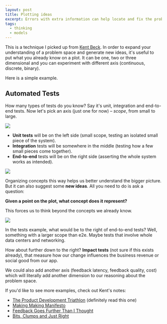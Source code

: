 ```yaml
---
layout: post
title: Plotting ideas
excerpt: Errors with extra information can help locate and fix the problems faster.
tags:
  - thinking
  - models
---
```


This is a technique I picked up from [Kent Beck](https://twitter.com/KentBeck). In order to expand your understanding of a problem space and generate new ideas, it's useful to put what you already know on a plot. It can be one, two or three dimensional and you can experiment with different axis (continuous, discrete, binary).

Here is a simple example.

## Automated Tests

How many types of tests do you know? Say it's unit, integration and end-to-end tests. Now let's pick an axis (just one for now) – _scope_, from small to large.

![](/assets/plotting-ideas-1.jpg)

- **Unit tests** will be on the left side (small scope, testing an isolated small piece of the system).
- **Integration** tests will be somewhere in the middle (testing how a few small pieces come together).
- **End-to-end** tests will be on the right side (asserting the whole system works as intended).

![](/assets/plotting-ideas-2.jpg)

Organizing concepts this way helps us better understand the bigger picture. But it can also suggest some **new ideas**. All you need to do is ask a question:

**Given a point on the plot, what concept does it represent?**

This forces us to think beyond the concepts we already know.

![](/assets/plotting-ideas-3.jpg)

In the tests example, what would be to the right of end-to-end tests? Well, something with a larger scope than e2e. Maybe tests that involve whole data centers and networking.

How about further down to the right? **Impact tests** (not sure if this exists already), that measure how our change influences the business revenue or social good from our app.

We could also add another axis (feedback latency, feedback quality, cost) which will literally add another dimension to our reasoning about the problem space.

If you'd like to see more examples, check out Kent's notes:

- [The Product Development Triathlon](https://www.facebook.com/notes/kent-beck/the-product-development-triathlon/1215075478525314/) (definitely read this one)
- [Making Making Manifesto](https://www.facebook.com/notes/kent-beck/making-making-manifesto/857477870951745)
- [Feedback Goes Further Than I Thought](https://www.facebook.com/notes/kent-beck/feedback-goes-further-than-i-thought/862060143826851/)
- [Bits, Clumps and Just Right](https://www.facebook.com/notes/kent-beck/bits-clumps-and-just-right/792597974106402/)
